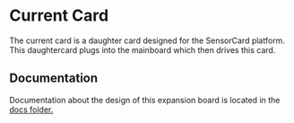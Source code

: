 # Current Card

The current card is a daughter card designed for the SensorCard platform. This daughtercard plugs into the mainboard which then drives this card.

## Documentation

Documentation about the design of this expansion board is located in the [docs folder.](docs/)
